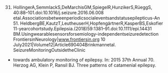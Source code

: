31. HollingerA,SemmlackS,DeMarchisGM,SpiegelR,HunzikerS,RüeggS, 40:88–101.doi:10.1016/j.seizure.2016.06.008
etal.Associationsbetweenperiodicsocialeventsandstatusepilepticus-An 51. HeldbergBE,KautzT,LeutheuserH,HopfengärtnerR,KasperBS,Eskofier
11-yearcohortstudy.Epilepsia.(2018)59:1381–91.doi:10.1111/epi.14431 BM.Usingwearablesensorsforsemiology-independentseizuredetection
FrontiersinNeurology|www.frontiersin.org 10 July2021|Volume12|Article690404Brinkmannetal. SeizureMonitoringOutsidetheClinic
- towards ambulatory monitoring of epilepsy. In: 2015 37th Annual 70. Herzog AG, Klein P, Ransil BJ. Three patterns of catamenial epilepsy.